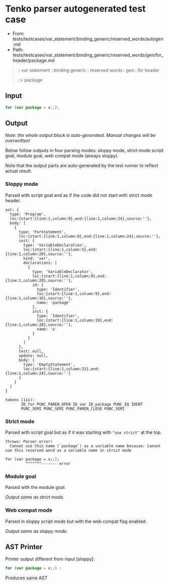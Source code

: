 # Tenko parser autogenerated test case

- From: tests/testcases/var_statement/binding_generic/reserved_words/autogen.md
- Path: tests/testcases/var_statement/binding_generic/reserved_words/gen/for_header/package.md

> :: var statement : binding generic : reserved words : gen : for header
>
> ::> package

## Input


`````js
for (var package = x;;);
`````

## Output

_Note: the whole output block is auto-generated. Manual changes will be overwritten!_

Below follow outputs in four parsing modes: sloppy mode, strict mode script goal, module goal, web compat mode (always sloppy).

Note that the output parts are auto-generated by the test runner to reflect actual result.

### Sloppy mode

Parsed with script goal and as if the code did not start with strict mode header.

`````
ast: {
  type: 'Program',
  loc:{start:{line:1,column:0},end:{line:1,column:24},source:''},
  body: [
    {
      type: 'ForStatement',
      loc:{start:{line:1,column:0},end:{line:1,column:24},source:''},
      init: {
        type: 'VariableDeclaration',
        loc:{start:{line:1,column:5},end:{line:1,column:20},source:''},
        kind: 'var',
        declarations: [
          {
            type: 'VariableDeclarator',
            loc:{start:{line:1,column:9},end:{line:1,column:20},source:''},
            id: {
              type: 'Identifier',
              loc:{start:{line:1,column:9},end:{line:1,column:16},source:''},
              name: 'package'
            },
            init: {
              type: 'Identifier',
              loc:{start:{line:1,column:19},end:{line:1,column:20},source:''},
              name: 'x'
            }
          }
        ]
      },
      test: null,
      update: null,
      body: {
        type: 'EmptyStatement',
        loc:{start:{line:1,column:23},end:{line:1,column:24},source:''}
      }
    }
  ]
}

tokens (11x):
       ID_for PUNC_PAREN_OPEN ID_var ID_package PUNC_EQ IDENT
       PUNC_SEMI PUNC_SEMI PUNC_PAREN_CLOSE PUNC_SEMI
`````

### Strict mode

Parsed with script goal but as if it was starting with `"use strict"` at the top.

`````
throws: Parser error!
  Cannot use this name (`package`) as a variable name because: Cannot use this reserved word as a variable name in strict mode

for (var package = x;;);
         ^^^^^^^------- error
`````


### Module goal

Parsed with the module goal.

_Output same as strict mode._

### Web compat mode

Parsed in sloppy script mode but with the web compat flag enabled.

_Output same as sloppy mode._

## AST Printer

Printer output different from input [sloppy]:

````js
for (var package = x;;) ;
````

Produces same AST

